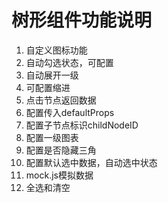 # 树形组件功能说明

1. 自定义图标功能
2. 自动勾选状态，可配置
3. 自动展开一级
4. 可配置缩进
5. 点击节点返回数据
6. 配置传入defaultProps
7. 配置子节点标识childNodeID
8. 配置一级图表
9. 配置是否隐藏三角
10. 配置默认选中数据，自动选中状态
11. mock.js模拟数据
12. 全选和清空
